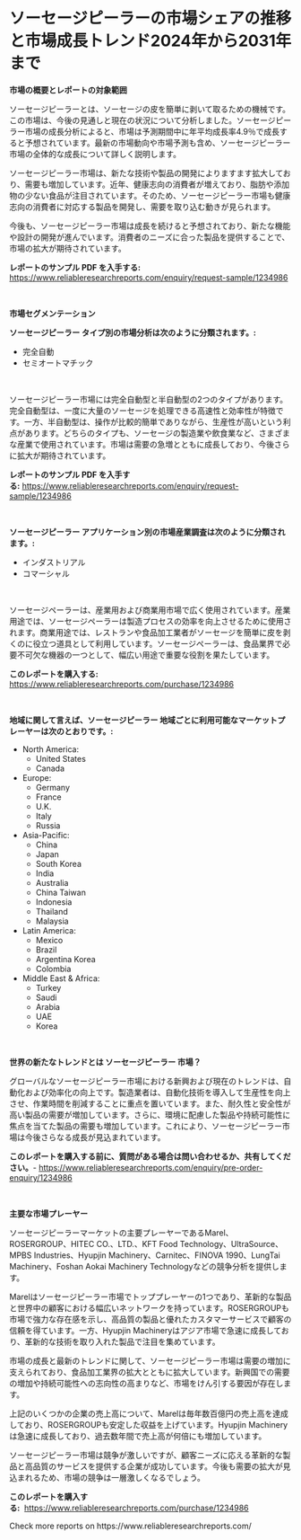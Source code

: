 <p><h1>ソーセージピーラーの市場シェアの推移と市場成長トレンド2024年から2031年まで</h1></p><p><strong>市場の概要とレポートの対象範囲</strong></p>
<p><p>ソーセージピーラーとは、ソーセージの皮を簡単に剥いて取るための機械です。この市場は、今後の見通しと現在の状況について分析しました。ソーセージピーラー市場の成長分析によると、市場は予測期間中に年平均成長率4.9％で成長すると予想されています。最新の市場動向や市場予測も含め、ソーセージピーラー市場の全体的な成長について詳しく説明します。</p><p>ソーセージピーラー市場は、新たな技術や製品の開発によりますます拡大しており、需要も増加しています。近年、健康志向の消費者が増えており、脂肪や添加物の少ない食品が注目されています。そのため、ソーセージピーラー市場も健康志向の消費者に対応する製品を開発し、需要を取り込む動きが見られます。</p><p>今後も、ソーセージピーラー市場は成長を続けると予想されており、新たな機能や設計の開発が進んでいます。消費者のニーズに合った製品を提供することで、市場の拡大が期待されています。</p></p>
<p><strong>レポートのサンプル PDF を入手する:</strong> <a href="https://www.reliableresearchreports.com/enquiry/request-sample/1234986">https://www.reliableresearchreports.com/enquiry/request-sample/1234986</a></p>
<p>&nbsp;</p>
<p><strong>市場セグメンテーション</strong></p>
<p><strong>ソーセージピーラー タイプ別の市場分析は次のように分類されます。:</strong></p>
<p><ul><li>完全自動</li><li>セミオートマチック</li></ul></p>
<p>&nbsp;</p>
<p><p>ソーセージピーラー市場には完全自動型と半自動型の2つのタイプがあります。完全自動型は、一度に大量のソーセージを処理できる高速性と効率性が特徴です。一方、半自動型は、操作が比較的簡単でありながら、生産性が高いという利点があります。どちらのタイプも、ソーセージの製造業や飲食業など、さまざまな産業で使用されています。市場は需要の急増とともに成長しており、今後さらに拡大が期待されています。</p></p>
<p><strong>レポートのサンプル PDF を入手する:</strong>&nbsp;<a href="https://www.reliableresearchreports.com/enquiry/request-sample/1234986">https://www.reliableresearchreports.com/enquiry/request-sample/1234986</a></p>
<p>&nbsp;</p>
<p><strong> ソーセージピーラー アプリケーション別の市場産業調査は次のように分類されます。:</strong></p>
<p><ul><li>インダストリアル</li><li>コマーシャル</li></ul></p>
<p>&nbsp;</p>
<p><p>ソーセージペーラーは、産業用および商業用市場で広く使用されています。産業用途では、ソーセージペーラーは製造プロセスの効率を向上させるために使用されます。商業用途では、レストランや食品加工業者がソーセージを簡単に皮を剥くのに役立つ道具として利用しています。ソーセージペーラーは、食品業界で必要不可欠な機器の一つとして、幅広い用途で重要な役割を果たしています。</p></p>
<p><strong>このレポートを購入する:</strong>&nbsp; <a href="https://www.reliableresearchreports.com/purchase/1234986">https://www.reliableresearchreports.com/purchase/1234986</a></p>
<p>&nbsp;</p>
<p><strong>地域に関して言えば、ソーセージピーラー 地域ごとに利用可能なマーケットプレーヤーは次のとおりです。:</strong></p>
<p><ul>
    <li>
        North America:
        <ul>
            <li>United States</li>
            <li>Canada</li>
        </ul>
    </li>
    <li>
        Europe:
        <ul>
            <li>Germany</li>
            <li>France</li>
            <li>U.K.</li>
            <li>Italy</li>
            <li>Russia</li>
        </ul>
    </li>
    <li>
        Asia-Pacific:
        <ul>
            <li>China</li>
            <li>Japan</li>
            <li>South Korea</li>
            <li>India</li>
            <li>Australia</li>
            <li>China Taiwan</li>
            <li>Indonesia</li>
            <li>Thailand</li>
            <li>Malaysia</li>
        </ul>
    </li>
    <li>
        Latin America:
        <ul>
            <li>Mexico</li>
            <li>Brazil</li>
            <li>Argentina Korea</li>
            <li>Colombia</li>
        </ul>
    </li>
    <li>
        Middle East & Africa:
        <ul>
            <li>Turkey</li>
            <li>Saudi</li>
            <li>Arabia</li>
            <li>UAE</li>
            <li>Korea</li>
        </ul>
    </li>
    </ul></p>
<p>&nbsp;</p>
<p><strong>世界の新たなトレンドとは ソーセージピーラー 市場？</strong></p>
<p><p>グローバルなソーセージピーラー市場における新興および現在のトレンドは、自動化および効率化の向上です。製造業者は、自動化技術を導入して生産性を向上させ、作業時間を削減することに重点を置いています。また、耐久性と安全性が高い製品の需要が増加しています。さらに、環境に配慮した製品や持続可能性に焦点を当てた製品の需要も増加しています。これにより、ソーセージピーラー市場は今後さらなる成長が見込まれています。</p></p>
<p><strong>このレポートを購入する前に、質問がある場合は問い合わせるか、共有してください。</strong>- <a href="https://www.reliableresearchreports.com/enquiry/pre-order-enquiry/1234986">https://www.reliableresearchreports.com/enquiry/pre-order-enquiry/1234986</a></p>
<p>&nbsp;</p>
<p><strong>主要な市場プレーヤー</strong></p>
<p><p>ソーセージピーラーマーケットの主要プレーヤーであるMarel、ROSERGROUP、HITEC CO.、LTD.、KFT Food Technology、UltraSource、MPBS Industries、Hyupjin Machinery、Carnitec、FINOVA 1990、LungTai Machinery、Foshan Aokai Machinery Technologyなどの競争分析を提供します。 </p><p>Marelはソーセージピーラー市場でトッププレーヤーの1つであり、革新的な製品と世界中の顧客における幅広いネットワークを持っています。ROSERGROUPも市場で強力な存在感を示し、高品質の製品と優れたカスタマーサービスで顧客の信頼を得ています。一方、Hyupjin Machineryはアジア市場で急速に成長しており、革新的な技術を取り入れた製品で注目を集めています。</p><p>市場の成長と最新のトレンドに関して、ソーセージピーラー市場は需要の増加に支えられており、食品加工業界の拡大とともに拡大しています。新興国での需要の増加や持続可能性への志向性の高まりなど、市場をけん引する要因が存在します。</p><p>上記のいくつかの企業の売上高について、Marelは毎年数百億円の売上高を達成しており、ROSERGROUPも安定した収益を上げています。Hyupjin Machineryは急速に成長しており、過去数年間で売上高が何倍にも増加しています。</p><p>ソーセージピーラー市場は競争が激しいですが、顧客ニーズに応える革新的な製品と高品質のサービスを提供する企業が成功しています。今後も需要の拡大が見込まれるため、市場の競争は一層激しくなるでしょう。</p></p>
<p><strong>このレポートを購入する:</strong>&nbsp;&nbsp;<a href="https://www.reliableresearchreports.com/purchase/1234986">https://www.reliableresearchreports.com/purchase/1234986</a></p>
<p>Check more reports on https://www.reliableresearchreports.com/</p>